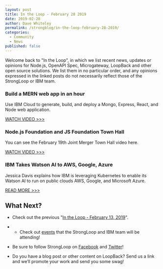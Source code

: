 ```yaml
---
layout: post
title: In the Loop - February 28 2019
date: 2019-02-28
author: Dave Whiteley
permalink: /strongblog/in-the-loop-february-28-2019/
categories:
  - Community
  - News
published: false
---
```


Welcome back to "In the Loop", in which we list recent news, updates or opinions for Node.js, OpenAPI Spec, Microgateway, LoopBack and other open source solutions. We list them in no particular order, and any opinions expressed in the linked posts do not necessarily reflect those of the StrongLoop or IBM team.
<!--more-->

### Build a MERN web app in an hour

Use IBM Cloud to generate, build, and deploy a Mongo, Express, React, and Node web application.

[WATCH VIDEO >>>](https://developer.ibm.com/videos/build-a-mern-web-app-in-an-hour/)

### Node.js Foundation and JS Foundation Town Hall

You can see the February 19th Joint Merger Town Hall video here.

[WATCH VIDEO >>>](https://www.youtube.com/watch?time_continue=2648&v=TH1YeED3EYM)


### IBM Takes Watson AI to AWS, Google, Azure

Jessica Davis explains how IBM is leveraging Kubernetes to enable its Watson AI to run on public clouds AWS, Google, and Microsoft Azure. 

[READ MORE >>>](https://www.informationweek.com/big-data/ai-machine-learning/ibm-takes-watson-ai-to-aws-google-azure/d/d-id/1333895)


## What Next?

* Check out the previous "[In the Loop - February 13, 2019](https://strongloop.com/strongblog/in-the-loop-february-13-2019/)".

* * Check out [events](https://strongloop.com/events/) that the StrongLoop and IBM team will be attending!

* Be sure to follow StrongLoop on [Facebook](https://www.facebook.com/strongloop/) and [Twitter](https://twitter.com/StrongLoop)!

* Do you have a blog post or other content on LoopBack? Send us a link and we’ll promote your work and send you some swag!
